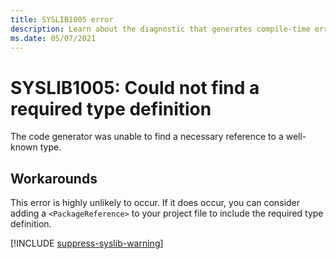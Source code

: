 ```yaml
---
title: SYSLIB1005 error
description: Learn about the diagnostic that generates compile-time error SYSLIB1005.
ms.date: 05/07/2021
---
```


# SYSLIB1005: Could not find a required type definition

The code generator was unable to find a necessary reference to a well-known type.

## Workarounds

This error is highly unlikely to occur. If it does occur, you can consider adding a `<PackageReference>` to your project file to include the required type definition.

[!INCLUDE [suppress-syslib-warning](includes/suppress-source-generator-diagnostics.md)]
